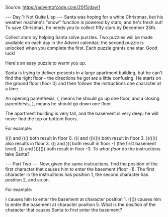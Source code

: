 Source: https://adventofcode.com/2015/day/1

--- Day 1: Not Quite Lisp ---
Santa was hoping for a white Christmas, but his weather machine's "snow" function is powered by stars, and he's fresh out! To save Christmas, he needs you to collect fifty stars by December 25th.

Collect stars by helping Santa solve puzzles. Two puzzles will be made available on each day in the Advent calendar; the second puzzle is unlocked when you complete the first. Each puzzle grants one star. Good luck!

Here's an easy puzzle to warm you up.

Santa is trying to deliver presents in a large apartment building, but he can't find the right floor - the directions he got are a little confusing. He starts on the ground floor (floor 0) and then follows the instructions one character at a time.

An opening parenthesis, (, means he should go up one floor, and a closing parenthesis, ), means he should go down one floor.

The apartment building is very tall, and the basement is very deep; he will never find the top or bottom floors.

For example:

(()) and ()() both result in floor 0.
((( and (()(()( both result in floor 3.
))((((( also results in floor 3.
()) and ))( both result in floor -1 (the first basement level).
))) and )())()) both result in floor -3.
To *what floor* do the instructions take Santa?

--- Part Two ---
Now, given the same instructions, find the position of the first character that causes him to enter the basement (floor -1). The first character in the instructions has position 1, the second character has position 2, and so on.

For example:

) causes him to enter the basement at character position 1.
()()) causes him to enter the basement at character position 5.
What is the *position* of the character that causes Santa to first enter the basement?